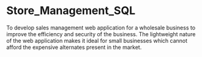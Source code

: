 # Store_Management_SQL
To develop sales management web application for a wholesale business to improve the efficiency and security of the business. The lightweight nature of the web application makes it ideal for small businesses which cannot afford the expensive alternates present in the market.
